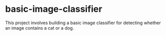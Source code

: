 # basic-image-classifier
This project involves building a basic image classifier for detecting whether an image contains a cat or a dog.
